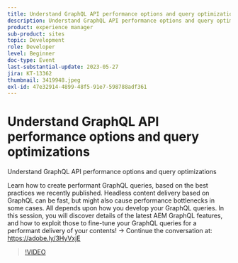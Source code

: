 ```yaml
---
title: Understand GraphQL API performance options and query optimizations
description: Understand GraphQL API performance options and query optimizationsLearn how to create performant GraphQL queries, based on the best practices we recently published. Headless content delivery based on GraphQL can be fast, but might also cause performance bottlenecks in some cases. All depends upon how you develop your GraphQL queries. In this session, you will discover details of the latest AEM GraphQL features, and how to exploit those to fine-tune your GraphQL queries for a performant delivery of your contents!
product: experience manager
sub-product: sites
topic: Development
role: Developer
level: Beginner
doc-type: Event
last-substantial-update: 2023-05-27
jira: KT-13362
thumbnail: 3419948.jpeg
exl-id: 47e32914-4899-48f5-91e7-598788adf361
---
```

# Understand GraphQL API performance options and query optimizations

Understand GraphQL API performance options and query optimizations

Learn how to create performant GraphQL queries, based on the best practices we recently published. Headless content delivery based on GraphQL can be fast, but might also cause performance bottlenecks in some cases. All depends upon how you develop your GraphQL queries. In this session, you will discover details of the latest AEM GraphQL features, and how to exploit those to fine-tune your GraphQL queries for a performant delivery of your contents! → Continue the conversation at: https://adobe.ly/3HyVxjE

>[!VIDEO](https://video.tv.adobe.com/v/3419948/?learn=on)
